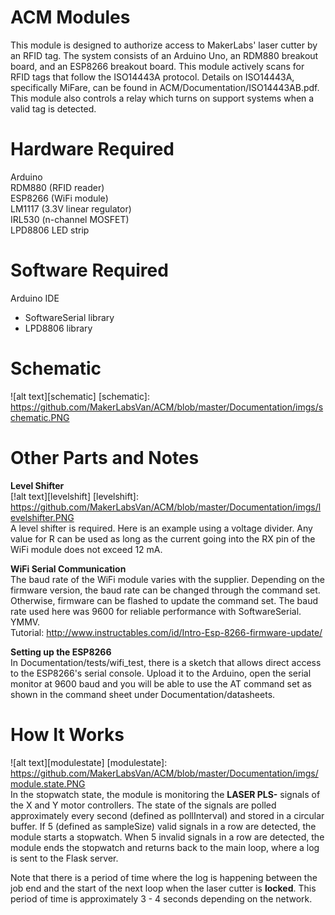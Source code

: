 # ACM Modules

This module is designed to authorize access to MakerLabs' laser cutter by an RFID tag. 
The system consists of an Arduino Uno, an RDM880 breakout board, and an ESP8266 breakout 
board. This module actively scans for RFID tags that follow the ISO14443A protocol. Details 
on ISO14443A, specifically MiFare, can be found in ACM/Documentation/ISO14443AB.pdf. This 
module also controls a relay which turns on support systems when a valid tag is detected.  

# Hardware Required
Arduino  
RDM880 (RFID reader)  
ESP8266 (WiFi module)      
LM1117 (3.3V linear regulator)   
IRL530 (n-channel MOSFET)     
LPD8806 LED strip

# Software Required
Arduino IDE  
  * SoftwareSerial library  
  * LPD8806 library
  
# Schematic  
![alt text][schematic]
[schematic]: https://github.com/MakerLabsVan/ACM/blob/master/Documentation/imgs/schematic.PNG

# Other Parts and Notes  
__Level Shifter__  
[!alt text][levelshift]
[levelshift]: https://github.com/MakerLabsVan/ACM/blob/master/Documentation/imgs/levelshifter.PNG  
A level shifter is required. Here is an example using a voltage divider. Any value for R can be used as long as
the current going into the RX pin of the WiFi module does not exceed 12 mA.

__WiFi Serial Communication__  
The baud rate of the WiFi module varies with the supplier. Depending on the firmware version, 
the baud rate can be changed through the command set. Otherwise, firmware can be flashed to 
update the command set. The baud rate used here was 9600 for reliable performance with SoftwareSerial. YMMV.    
Tutorial: http://www.instructables.com/id/Intro-Esp-8266-firmware-update/

__Setting up the ESP8266__  
In Documentation/tests/wifi_test, there is a sketch that allows direct access to the ESP8266's serial console.
Upload it to the Arduino, open the serial monitor at 9600 baud and you will be able to use the AT command set as
shown in the command sheet under Documentation/datasheets.

# How It Works
![alt text][modulestate]
[modulestate]: https://github.com/MakerLabsVan/ACM/blob/master/Documentation/imgs/module.state.PNG  
In the stopwatch state, the module is monitoring the **LASER PLS-** signals of the X and Y motor controllers.
The state of the signals are polled approximately every second (defined as pollInterval) and stored in a circular 
buffer. If 5 (defined as sampleSize) valid signals in a row are detected, the module starts a stopwatch. 
When 5 invalid signals in a row are detected, the module ends the stopwatch and returns back to the main loop, 
where a log is sent to the Flask server.  

Note that there is a period of time where the log is happening between the job end and the start of the next 
loop when the laser cutter is **locked**. This period of time is approximately 3 - 4 seconds depending on 
the network.
